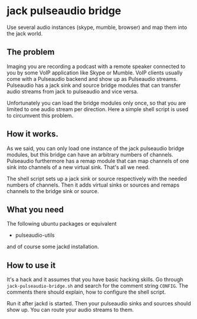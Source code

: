 # jack pulseaudio bridge

Use several audio instances (skype, mumble, browser) and map them into the jack
world.


## The problem

Imaging you are recording a podcast with a remote speaker connected to you by
some VoIP application like Skype or Mumble. VoIP clients usually come with a
Pulseaudio backend and show up as Pulseaudio streams. Pulseaudio has a jack
sink and source bridge modules that can transfer audio streams from jack to
pulseaudio and vice versa.

Unfortunately you can load the bridge modules only once, so that you are
limited to one audio stream per direction. Here a simple shell script is used
to circumvent this problem.


## How it works.

As we said, you can only load one instance of the jack pulseaudio bridge
modules, but this bridge can have an arbitrary numbers of channels. Pulseaudio
furthermore has a remap module that can map channels of one sink into
channels of a new virtual sink. That's all we need.

The shell script sets up a jack sink or source respectively with the needed
numbers of channels. Then it adds virtual sinks or sources and remaps channels
to the bridge sink or source.


## What you need

The following ubuntu packages or equivalent

* pulseaudio-utils

and of course some jackd installation.


## How to use it

It's a hack and it assumes that you have basic hacking skills. Go through
`jack-pulseaudio-bridge.sh` and search for the comment string `CONFIG`. The
comments there should explain, how to configure the shell script.

Run it after jackd is started. Then your pulseaudio sinks and sources should
show up. You can route your audio streams to them.
